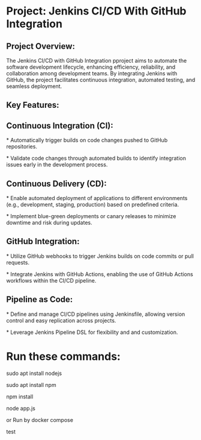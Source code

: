 <h1> Project:  Jenkins CI/CD With GitHub Integration </h1> 

<h2> Project Overview: </h2>
<p>The Jenkins CI/CD with GitHub Integration  pproject aims to automate the software development lifecycle, enhancing efficiency, reliability, and collaboration among development teams. By integrating Jenkins with GitHub, the project facilitates continuous integration, automated testing, and seamless deployment.</p>


<h2>Key Features:</h2>

<h2>Continuous Integration (CI):</h2>
<p>* Automatically trigger builds on code changes pushed to GitHub repositories.</p>
<p>* Validate code changes through automated builds to identify integration issues early in the development process.</p>

<h2>Continuous Delivery (CD):</h2>
<p>* Enable automated deployment of applications to different environments (e.g., development, staging, production) based on predefined criteria.</p>
<p>* Implement blue-green deployments or canary releases to minimize downtime and risk during updates.</p>

<h2>GitHub Integration:</h2>
<p>* Utilize GitHub webhooks to trigger Jenkins builds on code commits or pull requests.</p>
<p>* Integrate Jenkins with GitHub Actions, enabling the use of GitHub Actions workflows within the CI/CD pipeline.</p>

<h2>Pipeline as Code:</h2>
<p>* Define and manage CI/CD pipelines using Jenkinsfile, allowing version control    and easy replication across projects.</p>
<p>* Leverage Jenkins Pipeline DSL for flexibility  and and customization.</p>


<h1>Run these commands: </h1>
<p>sudo apt install nodejs</p>

<p>sudo apt install npm</p>

<p>npm install</p>

<p>node app.js</p>

<p>or Run by docker compose</p>

<p>test</p>


